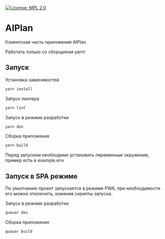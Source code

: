 [![License: MPL 2.0](https://img.shields.io/badge/License-MPL_2.0-brightgreen.svg)](https://opensource.org/licenses/MPL-2.0)
# AIPlan

Клиентская часть приложения AIPlan

Работать только со сборщиком yarn!

## Запуск

Установка зависимостей

```bash
yarn install
```

Запуск линтера

```bash
yarn lint
```

Запуск в режиме разработки

```bash
yarn dev
```

Cборка приложения

```bash
yarn build
```

Перед запуском необходимо установить переменные окружения, пример есть в example.env

## Запуск в SPA режиме

По умолчанию проект запускается в режиме PWA, при необходимости его можно отключить, изменив скрипты запуска.

Запуск в режиме разработки

```bash
quasar dev
```

Сборка приложения

```bash
quasar build
```
